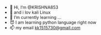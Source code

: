 - 👋 Hi, I’m @KRISHNA853
- 👀 and i lov kali Linux 
- 🌱 I’m currently learning ...
- 😈  I am learning python language right now
- 📫 my email kk1515730@gmail.com

<!---
KRISHNA853/KRISHNA853 is a ✨ special ✨ repository because its `README.md` (this file) appears on your GitHub profile.
You can click the Preview link to take a look at your changes.
--->
